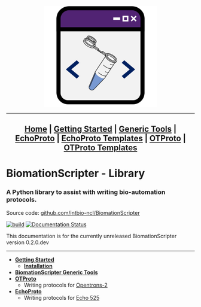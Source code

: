 <center>
<a href = "/">
<img src="wiki-images/Logo - Pic Only.png" alt = "BiomationScripter Logo" width = "300"/>
</a>



---
[Home](index.md) |
[Getting Started](Getting-Started.md) |
[Generic Tools](BiomationScripter.md) |
[EchoProto](EchoProto.md) |
[EchoProto Templates](EchoProto_Templates.md) |
[OTProto](OTProto.md) |
[OTProto Templates](OTProto_Templates.md)
---
</center>

# **BiomationScripter - Library**

### A Python library to assist with writing bio-automation protocols.

Source code: [github.com/intbio-ncl/BiomationScripter](https://github.com/intbio-ncl/BiomationScripter)

[![build](https://github.com/intbio-ncl/BiomationScripterLib/actions/workflows/pytest.yml/badge.svg)](https://github.com/intbio-ncl/BiomationScripterLib/actions/workflows/pytest.yml)  [![Documentation Status](https://readthedocs.org/projects/biomationscripterlib/badge/?version=latest)](https://biomationscripterlib.readthedocs.io/en/latest/?badge=latest)

This documentation is for the currently unreleased BiomationScripter version 0.2.0.dev

---

* [**Getting Started**](Getting-Started.md)
     * [**Installation**](Getting-Started.md#installation)
* [**BiomationScripter Generic Tools**](BiomationScripter.md)
* [**OTProto**](OTProto.md)
    * Writing protocols for [Opentrons-2](https://www.opentrons.com/ot-2/)
* [**EchoProto**](EchoProto.md)
    * Writing protocols for [Echo 525](https://www.mybeckman.uk/liquid-handlers/echo-525)

